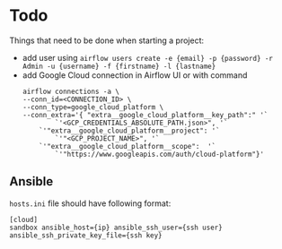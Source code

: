 # Todo

Things that need to be done when starting a project:
* add user using `airflow users create -e {email} -p {password} -r Admin -u {username} -f {firstname} -l {lastname}`
* add Google Cloud connection in Airflow UI or with command
    ```
    airflow connections -a \
    --conn_id=<CONNECTION_ID> \
    --conn_type=google_cloud_platform \
    --conn_extra='{ "extra__google_cloud_platform__key_path":" '`
            `'<GCP_CREDENTIALS_ABSOLUTE_PATH.json>", '`
        `'"extra__google_cloud_platform__project": '`
            `'"<GCP_PROJECT_NAME>", '`
        `'"extra__google_cloud_platform__scope":  '`
            `'"https://www.googleapis.com/auth/cloud-platform"}'
    ```

## Ansible

`hosts.ini` file should have following format:

```
[cloud]
sandbox ansible_host={ip} ansible_ssh_user={ssh user} ansible_ssh_private_key_file={ssh key}
```